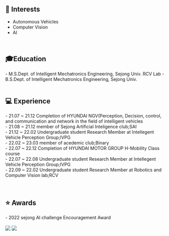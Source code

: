 <!---
- 👋 
- 👀 I’m interested in ...
- 🌱 I’m currently learning ...
- 💞️ I’m looking to collaborate on ...
- 📫 How to reach me ...
--->



<!---
Dobarri/Dobarri is a ✨ special ✨ repository because its `README.md` (this file) appears on your GitHub profile.
You can click the Preview link to take a look at your changes.
--->


<h2>🌱 Interests</h2>

- Autonomous Vehicles
- Computer Vision
- AI

<br> 
<h2> 🎓Education</h2>
- M.S.Dept. of Intelligent Mechatronics Engineering, Sejong Univ. RCV Lab
- B.S.Dept. of Intelligent Mechatronics Engineering, Sejong Univ. 
</br>

<br>
<h2>💻 Experience</h2>
- 21.07 ~ 21.12   Completion of HYUNDAI NGV(Perception, Decision, control, and communication and network in the field of intelligent vehicles<br>
- 21.08 ~ 21.12   member of Sejong Artificial Inteligence club;SAI<br>
- 21.12 ~ 22.02 	Undergraduate student Research Member at Intellegent Vehicle Perception Group;IVPG<br>
- 22.02 ~ 23.03   member of acedemic club;Binary<br>
- 22.07 ~ 22.12   Completion of HYUNDAI MOTOR GROUP H-Mobility Class course<br>
- 22.07 ~ 22.08	 Undergraduate student Research Member at Intellegent Vehicle Perception Group;IVPG<br>
- 22.09 ~ 22.02  Undergraduate student Research Member at Robotics and Computer Vision lab;RCV<br>
</br>

<br>
<h2>⭐️ Awards</h2>
- 2022 sejong AI challenge Encouragement Award
</br>

<br>
<a href="https://mail.google.com/mail/u/0/?tab=rm&ogbl#inbox"><img src="https://img.shields.io/badge/Gmail-EA4335?style=flat-square&logo=Gmail&logoColor=white"></a>  <a href="https://dobarri-ai.tistory.com/category"><img src="https://img.shields.io/badge/Tstory-7952B3?style=flat-square&logo=&logoColor=white"></a> 
